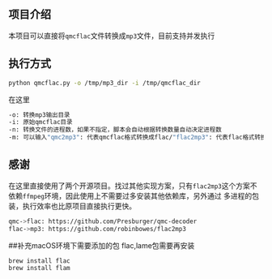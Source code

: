 ## 项目介绍
本项目可以直接将`qmcflac`文件转换成`mp3`文件，目前支持并发执行

## 执行方式
```bash
python qmcflac.py -o /tmp/mp3_dir -i /tmp/qmcflac_dir
```
在这里
```bash
-o: 转换mp3输出目录
-i: 原始qmcflac目录
-n: 转换文件的进程数，如果不指定，脚本会自动根据转换数量自动决定进程数
-m: 可以输入"qmc2mp3": 代表qmcflac格式转换成flac/"flac2mp3": 代表flac格式转换成mp3/"qmc2flac": 代表qmcflac格式转换成mp3，三种模式，不指定，则默认为"qmc2mp3"
```

## 感谢
在这里直接使用了两个开源项目。找过其他实现方案，只有`flac2mp3`这个方案不依赖`ffmpeg`环境，因此使用上不需要过多安装其他依赖库，另外通过
多进程的包装，执行效率也比原项目直接执行更快。
```bash
qmc->flac: https://github.com/Presburger/qmc-decoder
flac->mp3: https://github.com/robinbowes/flac2mp3
```
##补充macOS环境下需要添加的包
flac,lame包需要再安装
```bash
brew install flac
brew install flam
```
